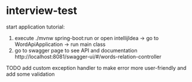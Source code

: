 # interview-test

start application tutorial:
1. execute ./mvnw spring-boot:run or open intellijIdea -> go to WordApiApplication -> run main class
2. go to swagger page to see API and documentation
http://localhost:8081/swagger-ui/#/words-relation-controller

TODO add custom exception handler to make error more user-friendly and add some validation